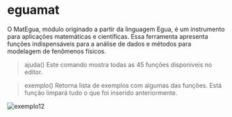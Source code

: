 
# eguamat

O MatEgua, módulo originado a partir da linguagem Egua, é um instrumento para aplicações matemáticas e científicas. Essa ferramenta apresenta funções indispensáveis para a análise de dados e métodos para modelagem de fenômenos físicos.

> ajuda()
> Este comando mostra todas as 45 funções disponiveis no editor.

> exemplo() 
> Retorna lista de exemplos com algumas das funções. Está função limpará tudo o que foi inserido anteriormente.

![exemplo12]("/images/exemplo12.png")